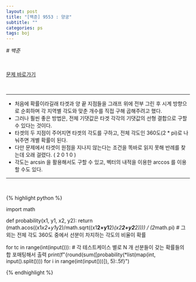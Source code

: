 ```yaml
---
layout: post
title: "[백준] 9553 : 양궁"
subtitle: ""
categories: ps
tags: boj
---
```


*# 백준*

<br>

[문제 바로가기](https://www.acmicpc.net/problem/9553)

<br>

---

- 처음에 확률이라길래 타겟과 양 끝 지점들을 그래프 위에 전부 그린 후 시계 방향으로 순회하며 각 지역별 각도와 맞춘 개수를 직접 구해 곱해주려고 했다.
- 그러나 훨씬 좋은 방법은, 전체 기댓값은 타겟 각각의 기댓값의 선형 결합으로 구할 수 있다는 것이다.
- 타겟의 두 지점이 주어지면 타겟의 각도를 구하고, 전체 각도인 360도(2 * pi)로 나눠주면 개별 확률이 된다.
- 다만 문제에서 타겟이 원점을 지나지 않는다는 조건을 똑바로 읽지 못해 반례를 찾는데 오래 걸렸다. ( 2 0 1 0 )
- 각도는 arcsin 을 활용해서도 구할 수 있고, 벡터의 내적을 이용한 arccos 를 이용할 수도 있다.

---
<br>

{% highlight python %}

import math

def probability(x1, y1, x2, y2):
    return (math.acos((x1*x2+y1*y2)/math.sqrt((x1**2+y1**2)*(x2**2+y2**2)))) / (2*math.pi)    # 그 외는 전체 각도 360도 중에서 선분이 차지하는 각도의 비율이 확률

for tc in range(int(input())):      # 각 테스트케이스 별로 N 개 선분들이 갖는 확률들의 합 포매팅해서 출력
    print(f"{round(sum([probability(*list(map(int, input().split()))) for i in range(int(input()))]), 5):.5f}")


{% endhighlight %}

